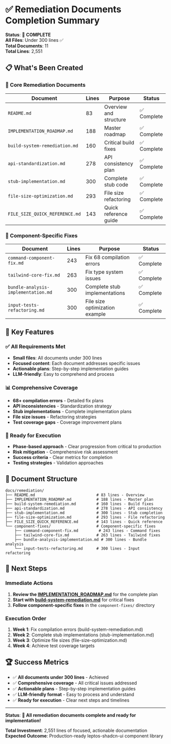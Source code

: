 # ✅ Remediation Documents Completion Summary

**Status**: 🎉 **COMPLETE**  
**All Files**: Under 300 lines ✅  
**Total Documents**: 11  
**Total Lines**: 2,551

## 📋 What's Been Created

### **🎯 Core Remediation Documents**

| Document | Lines | Purpose | Status |
|----------|-------|---------|--------|
| `README.md` | 83 | Overview and structure | ✅ Complete |
| `IMPLEMENTATION_ROADMAP.md` | 188 | Master roadmap | ✅ Complete |
| `build-system-remediation.md` | 160 | Critical build fixes | ✅ Complete |
| `api-standardization.md` | 278 | API consistency plan | ✅ Complete |
| `stub-implementation.md` | 300 | Complete stub code | ✅ Complete |
| `file-size-optimization.md` | 293 | File size refactoring | ✅ Complete |
| `FILE_SIZE_QUICK_REFERENCE.md` | 143 | Quick reference guide | ✅ Complete |

### **🔧 Component-Specific Fixes**

| Document | Lines | Purpose | Status |
|----------|-------|---------|--------|
| `command-component-fix.md` | 243 | Fix 68 compilation errors | ✅ Complete |
| `tailwind-core-fix.md` | 263 | Fix type system issues | ✅ Complete |
| `bundle-analysis-implementation.md` | 300 | Complete stub implementations | ✅ Complete |
| `input-tests-refactoring.md` | 300 | File size optimization example | ✅ Complete |

## 🎯 Key Features

### **✅ All Requirements Met**
- **Small files**: All documents under 300 lines
- **Focused content**: Each document addresses specific issues
- **Actionable plans**: Step-by-step implementation guides
- **LLM-friendly**: Easy to comprehend and process

### **📊 Comprehensive Coverage**
- **68+ compilation errors** - Detailed fix plans
- **API inconsistencies** - Standardization strategy
- **Stub implementations** - Complete implementation plans
- **File size issues** - Refactoring strategies
- **Test coverage gaps** - Coverage improvement plans

### **🚀 Ready for Execution**
- **Phase-based approach** - Clear progression from critical to production
- **Risk mitigation** - Comprehensive risk assessment
- **Success criteria** - Clear metrics for completion
- **Testing strategies** - Validation approaches

## 📁 Document Structure

```
docs/remediation/
├── README.md                           # 83 lines - Overview
├── IMPLEMENTATION_ROADMAP.md           # 188 lines - Master plan
├── build-system-remediation.md         # 160 lines - Build fixes
├── api-standardization.md              # 278 lines - API consistency
├── stub-implementation.md              # 300 lines - Stub completion
├── file-size-optimization.md           # 293 lines - File refactoring
├── FILE_SIZE_QUICK_REFERENCE.md        # 143 lines - Quick reference
└── component-fixes/                    # Component-specific fixes
    ├── command-component-fix.md         # 243 lines - Command fixes
    ├── tailwind-core-fix.md            # 263 lines - Tailwind fixes
    ├── bundle-analysis-implementation.md # 300 lines - Bundle analysis
    └── input-tests-refactoring.md      # 300 lines - Input refactoring
```

## 🎯 Next Steps

### **Immediate Actions**
1. **Review the [IMPLEMENTATION_ROADMAP.md](./IMPLEMENTATION_ROADMAP.md)** for the complete plan
2. **Start with [build-system-remediation.md](./build-system-remediation.md)** for critical fixes
3. **Follow component-specific fixes** in the `component-fixes/` directory

### **Execution Order**
1. **Week 1**: Fix compilation errors (build-system-remediation.md)
2. **Week 2**: Complete stub implementations (stub-implementation.md)
3. **Week 3**: Optimize file sizes (file-size-optimization.md)
4. **Week 4**: Achieve test coverage targets

## 🏆 Success Metrics

- ✅ **All documents under 300 lines** - Achieved
- ✅ **Comprehensive coverage** - All critical issues addressed
- ✅ **Actionable plans** - Step-by-step implementation guides
- ✅ **LLM-friendly format** - Easy to process and understand
- ✅ **Ready for execution** - Clear next steps and timelines

---

**Status**: 🎉 **All remediation documents complete and ready for implementation!**

**Total Investment**: 2,551 lines of focused, actionable documentation
**Expected Outcome**: Production-ready leptos-shadcn-ui component library

